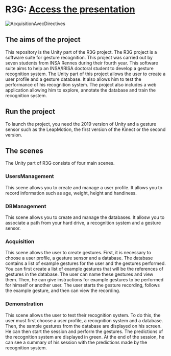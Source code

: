 # R3G: [Access the presentation](https://projets-info.insa-rennes.fr/projets/2020/R3G/)

![AcquisitionAvecDirectives](https://user-images.githubusercontent.com/58819009/197337801-9af91cdb-89ce-492a-b058-2c5491a61b16.png)

## The aims of the project

This repository is the Unity part of the R3G project. The R3G project is a software suite for gesture recognition. This project was carried out by seven students from INSA Rennes during their fourth year. This software suite aims to help an INSA/IRISA doctoral student to develop a gesture recognition system. The Unity part of this project allows the user to create a user profile and a gesture database. It also allows him to test the performance of his recognition system. The project also includes a web application allowing him to explore, annotate the database and train the recognition system.

## Run the project

To launch the project, you need the 2019 version of Unity and a gesture sensor such as the LeapMotion, the first version of the Kinect or the second version.

## The scenes

The Unity part of R3G consists of four main scenes.

### UsersManagement

This scene allows you to create and manage a user profile. It allows you to record information such as age, weight, height and handiness.

### DBManagement

This scene allows you to create and manage the databases. It allosw you to associate a path from your hard drive, a recognition system and a gesture sensor.

### Acquisition

This scene allows the user to create gestures. First, it is necessary to choose a user profile, a gesture sensor and a database. The database contains a list of example gestures for the user and the gestures performed. You can first create a list of example gestures that will be the references of gestures in the database. The user can name these gestures and view them. Then, he can give instructions for example gestures to be performed for himself or another user. The user starts the gesture recording, follows the example gesture, and then can view the recording.

### Demonstration

This scene allows the user to test their recognition system. To do this, the user must first choose a user profile, a recognition system and a database. Then, the sample gestures from the database are displayed on his screen. He can then start the session and perform the gestures. The predictions of the recognition system are displayed in green. At the end of the session, he can see a summary of his session with the predictions made by the recognition system.
